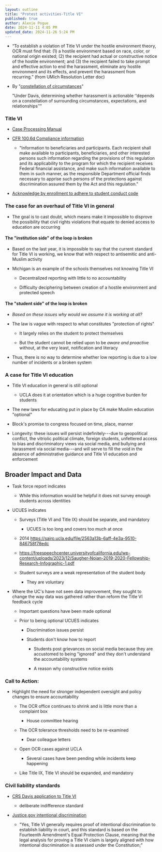 ```yaml
---
layout: outline
title: "Protest activities-Title VI"
published: true
author: Alexie Pogue
date: 2024-11-11 4:05 PM
updated_date: 2024-11-26 5:24 PM
---
```


- “To establish a violation of Title VI under the hostile environment theory, OCR must find that: (1) a hostile environment based on race, color, or national origin existed; (2) the recipient had actual or constructive notice of the hostile environment; and (3) the recipient failed to take prompt and effective action to end the harassment, eliminate any hostile environment and its effects, and prevent the harassment from recurring.” (from UMich Resolution Letter doc)

- By "[constellation of circumstances](https://www.govinfo.gov/content/pkg/FR-2000-11-02/pdf/00-27910.pdf)" 

	"Under Davis, determining whether harassment is actionable ‘‘depends on a constellation of surrounding circumstances, expectations, and relationships’’"

### Title VI 

- [Case Processing Manual](https://www.ed.gov/sites/ed/files/about/offices/list/ocr/docs/ocrcpm.pdf)


- [CFR 100.6d Compliance information](https://www.ecfr.gov/current/title-34/subtitle-B/chapter-I/part-100/section-100.6)

	- "Information to beneficiaries and participants.  Each recipient shall make available to participants, beneficiaries, and other interested persons such information regarding the provisions of this regulation and its applicability to the program for which the recipient receives Federal financial assistance, and make such information available to them in such manner, as the responsible Department official finds necessary to apprise such persons of the protections against discrimination assured them by the Act and this regulation."

- [Acknowledge by enrollment to adhere to student conduct code](https://deanofstudents.ucla.edu/student-conduct-code)

### The case for an overhaul of Title VI in general 

- The goal is to cast doubt, which means make it impossible to disprove the possibility that civil rights violations that equate to denied access to education are occurring 

#### The "institution side" of the loop is broken

- Based on the last year, it is impossible to say that the current standard for Title VI is working, we know that with respect to antisemitic and anti-Muslim activity

- Michigan is an example of the schools themselves not knowing Title VI 

	- Decentralized reporting with little to no accountability

	- Difficulty deciphering between creation of a hostile environment and protected speech

#### The "student side" of the loop is broken

- *Based on these issues why would we assume it is working at all?* 

- The law is vague with respect to what constitutes "protection of rights"

	- It largely relies on the student to protect themselves

	- But the student cannot be relied upon to be *aware and proactive* without, at the very least, notification and literacy

- Thus, there is no way to determine whether low reporting is due to a low number of incidents or a broken system



### A case for Title VI education

- Title VI education in general is still optional 

	- UCLA does it at orientation which is a huge cognitive burden for students

- The new laws for educating put in place by CA make Muslim education "optional"

- Block's promise to congress focused on time, place, manner

- Longevity: these issues will persist indefinitely---due to geopolitical conflict, the vitriolic political climate, foreign students, unfettered access to bias and discriminatory views via social media, and bullying and harassment via social media---and will serve to fill the void in the absence of administrative guidance and Title VI education and enforcement



## Broader Impact and Data

- Task force report indicates

	- While this information would be helpful it does not survey enough students across identities 

- UCUES indicates 

	- Surveys (Title VI and Title IX) should be separate, and mandatory

		- UCUES is too long and covers too much at once

	- 2014 https://sairo.ucla.edu/file/2563a13b-6aff-4e3a-9510-846758f78edc

	- https://freespeechcenter.universityofcalifornia.edu/wp-content/uploads/2023/12/Saugher-Nojan-2019-2020-Fellowship-Research-Infographic-1.pdf

	- Student surveys are a weak representation of the student body

		- They are voluntary

- Where the UC's have not seen data improvement, they sought to change the way data was gathered rather than reform the Title VI feedback cycle

	- Important questions have been made optional

	- Prior to being optional UCUES indicates

		- Discrimination issues persist

		- Students don't know how to report

			- Students post grievances on social media because they are accustomed to being "ignored" and they don't understand the accountability systems

			- A reason why constructive notice exists

### Call to Action: 

- Highlight the need for stronger independent oversight and policy changes to ensure accountability

	- The OCR office continues to shrink and is little more than a complaint box 

		- House committee hearing 

	- The OCR tolerance thresholds need to be re-examined

		- Dear colleague letters 

	- Open OCR cases against UCLA

		- Several cases have been pending while incidents keep happening

	- Like Title IX, Title VI should be expanded, and mandatory



### Civil liability standards

- [CRS Davis application to Title VI](https://crsreports.congress.gov/product/pdf/LSB/LSB11087)

    - deliberate indifference standard

- [Justice.gov intentional discrimination](https://www.justice.gov/crt/fcs/T6Manual6#:~:text=Courts%20have%20developed%20a%20number,2011)

    - "Yes, Title VI generally requires proof of intentional discrimination to establish liability in court, and this standard is based on the Fourteenth Amendment's Equal Protection Clause, meaning that the legal analysis for proving a Title VI claim is largely aligned with how intentional discrimination is assessed under the Constitution;"